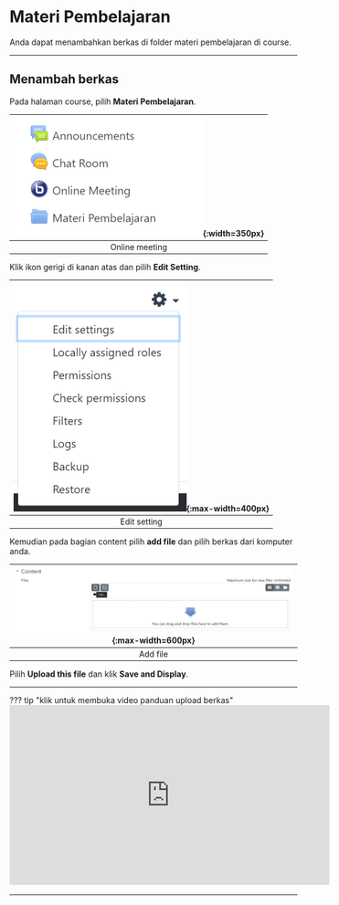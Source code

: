 # Materi Pembelajaran

Anda dapat menambahkan berkas di folder materi pembelajaran di course.

-------------------

## Menambah berkas 

Pada halaman course, pilih **Materi Pembelajaran**.

| ![image](/img/bbb/onlinemeeting.png){:width=350px} |
| :---------: |
| Online meeting |

Klik ikon gerigi di kanan atas dan pilih **Edit Setting**.

| ![image](/img/folder/editsetting.png){:max-width=400px} |
| :---------: |
| Edit setting |

Kemudian pada bagian content pilih **add file** dan pilih berkas dari komputer anda.

| ![image](/img/folder/content.png){:max-width=600px} |
| :---------: |
| Add file |

Pilih **Upload this file** dan klik **Save and Display**.

--------------------------

??? tip "klik untuk membuka video panduan upload berkas"
    <iframe width="560" height="315" src="https://www.youtube.com/embed/Bl6X2m0F7BI" frameborder="0" allow="accelerometer; autoplay; clipboard-write; encrypted-media; gyroscope; picture-in-picture" allowfullscreen></iframe>

---------------------